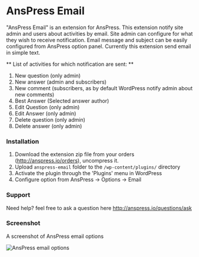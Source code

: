 # AnsPress Email

"AnsPress Email" is an extension for AnsPress. This extension notify site admin and users about activities by email. Site admin can configure for what they wish to receive notification. Email message and subject can be easily configured from AnsPress option panel. Currently this extension send email in simple text. 

** List of activities for which notification are sent: **

1. New question (only admin)
2. New answer (admin and subscribers)
3. New comment (subscribers, as by default WordPress notify admin about new comments)
4. Best Answer (Selected answer author)
5. Edit Question (only admin)
6. Edit Answer (only admin)
7. Delete question (only admin)
8. Delete answer (only admin)

### Installation

1. Download the extension zip file from your orders (http://anspress.io/orders), uncompress it.
2. Upload `anspress-email` folder to the `/wp-content/plugins/` directory
3. Activate the plugin through the 'Plugins' menu in WordPress
4. Configure option from AnsPress -> Options -> Email

### Support

Need help? feel free to ask a question here http://anspress.io/questions/ask

### Screenshot

A screenshot of AnsPress email options

![AnsPress email options](http://anspress.io/wp-content/uploads/2015/05/anspress_email_option_screenshot.jpg "AnsPress email options")


